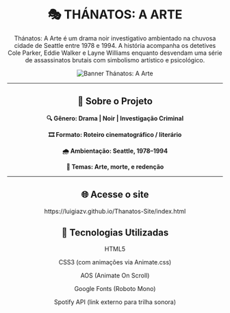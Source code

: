 <h1 align="center"><strong>🎭 THÁNATOS: A ARTE</strong></h1>

<p align="center">Thánatos: A Arte é um drama noir investigativo ambientado na chuvosa cidade de Seattle entre 1978 e 1994. A história acompanha os detetives Cole Parker, Eddie Walker e Layne Williams enquanto desvendam uma série de assassinatos brutais com simbolismo artístico e psicológico.</p>

<p align="center">
  <img src="https://github.com/user-attachments/assets/a8463dd0-a6eb-40b6-a1d6-18f01e22fe5b" alt="Banner Thánatos: A Arte"/>
</p>

---

<h2 align="center"><strong>📜 Sobre o Projeto</strong></h2>

<p align="center"><strong>🔍 Gênero: Drama | Noir | Investigação Criminal</strong></p>
<p align="center"><strong>🎞️ Formato: Roteiro cinematográfico / literário</strong></p>
<p align="center"><strong>🌧️ Ambientação: Seattle, 1978–1994</strong></p>
<p align="center"><strong>🎨 Temas: Arte, morte, e redenção</strong></p>

---

<h2 align="center"><strong>🌐 Acesse o site</strong></h2>

<p align="center">https://luigiazv.github.io/Thanatos-Site/index.html</p>

<h2 align="center"><strong>🧩 Tecnologias Utilizadas</strong></h2>

<p align="center">HTML5</p>
<p align="center">CSS3 (com animações via Animate.css)</p>
<p align="center">AOS (Animate On Scroll)</p>
<p align="center">Google Fonts (Roboto Mono)</p>
<p align="center">Spotify API (link externo para trilha sonora)</p>

